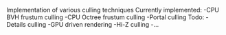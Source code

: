 Implementation of various culling techniques
Currently implemented:
-CPU BVH frustum culling
-CPU Octree frustum culling
-Portal culling
Todo:
-Details culling
-GPU driven rendering
-Hi-Z culling
-...
